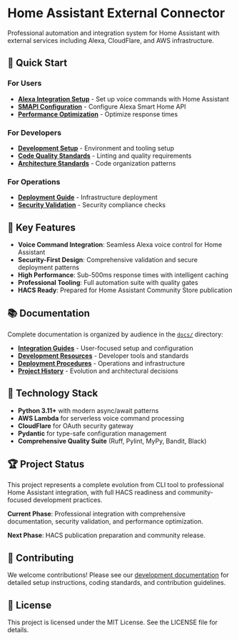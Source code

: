 # Home Assistant External Connector

Professional automation and integration system for Home Assistant with external
services including Alexa, CloudFlare, and AWS infrastructure.

## 🚀 Quick Start

### For Users

- **[Alexa Integration Setup](docs/integrations/alexa/USER_GUIDE.md)** -
  Set up voice commands with Home Assistant
- **[SMAPI Configuration](docs/integrations/alexa/SMAPI_SETUP_GUIDE.md)** -
  Configure Alexa Smart Home API
- **[Performance Optimization](docs/integrations/alexa/PERFORMANCE_OPTIMIZATION.md)** -
  Optimize response times

### For Developers

- **[Development Setup](docs/development/AUTOMATION_SETUP.md)** -
  Environment and tooling setup
- **[Code Quality Standards](docs/development/CODE_QUALITY_SUITE.md)** -
  Linting and quality requirements
- **[Architecture Standards](docs/development/UTILS_ARCHITECTURE_STANDARDS.md)** -
  Code organization patterns

### For Operations

- **[Deployment Guide](docs/deployment/DEPLOYMENT_QUICK_REFERENCE.md)** -
  Infrastructure deployment
- **[Security Validation](docs/deployment/security_validation_guide.md)** -
  Security compliance checks

## 🎯 Key Features

- **Voice Command Integration**: Seamless Alexa voice control for
  Home Assistant
- **Security-First Design**: Comprehensive validation and secure deployment
  patterns
- **High Performance**: Sub-500ms response times with intelligent caching
- **Professional Tooling**: Full automation suite with quality gates
- **HACS Ready**: Prepared for Home Assistant Community Store publication

## 📚 Documentation

Complete documentation is organized by audience in the [`docs/`](docs/)
directory:

- **[Integration Guides](docs/integrations/)** - User-focused setup and
  configuration
- **[Development Resources](docs/development/)** - Developer tools and standards
- **[Deployment Procedures](docs/deployment/)** - Operations and infrastructure
- **[Project History](docs/history/)** - Evolution and architectural decisions

## 🔧 Technology Stack

- **Python 3.11+** with modern async/await patterns
- **AWS Lambda** for serverless voice command processing
- **CloudFlare** for OAuth security gateway
- **Pydantic** for type-safe configuration management
- **Comprehensive Quality Suite** (Ruff, Pylint, MyPy, Bandit, Black)

## 🏆 Project Status

This project represents a complete evolution from CLI tool to professional
Home Assistant integration, with full HACS readiness and community-focused
development practices.

**Current Phase**: Professional integration with comprehensive documentation,
security validation, and performance optimization.

**Next Phase**: HACS publication preparation and community release.

## 🤝 Contributing

We welcome contributions! Please see our
[development documentation](docs/development/) for detailed setup instructions,
coding standards, and contribution guidelines.

## 📄 License

This project is licensed under the MIT License. See the LICENSE file for
details.
